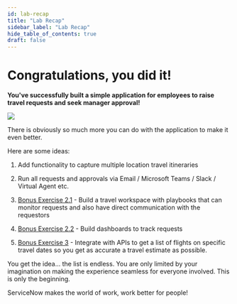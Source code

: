 ```yaml
---
id: lab-recap
title: "Lab Recap"
sidebar_label: "Lab Recap"
hide_table_of_contents: true
draft: false
---
```


# Congratulations, you did it!

**You've successfully built a simple application for employees to raise travel requests and seek manager approval!**

![](images/celebrate.gif)

There is obviously so much more you can do with the application to make it even better.

Here are some ideas:


1. Add functionality to capture multiple location travel itineraries


2. Run all requests and approvals via Email / Microsoft Teams / Slack / Virtual Agent etc.


3. [Bonus Exercise 2.1](exercise-bonus-2-1) - Build a travel workspace with playbooks that can monitor requests and also have direct communication with the requestors


4. [Bonus Exercise 2.2](exercise-bonus-2-2) - Build dashboards to track requests


5. [Bonus Exercise 3](exercise-bonus-3-0) - Integrate with APIs to get a list of flights on specific travel dates so you get as accurate a travel estimate as possible.


You get the idea... the list is endless. You are only limited by your imagination on making the experience seamless for everyone involved. This is only the beginning.

ServiceNow makes the world of work, work better for people!

